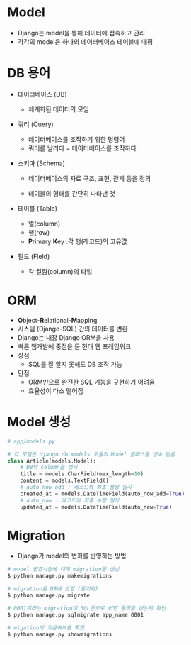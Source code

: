 # Model

- Django는 model을 통해 데이터에 접속하고 관리
- 각각의 model은 하나의 데이터베이스 테이블에 매핑



# DB 용어

- 데이터베이스 (DB)

  - 체계화된 데이터의 모임

- 쿼리 (Query)

  - 데이터베이스를 조작하기 위한 명령어
  - 쿼리를 날리다 = 데이터베이스를 조작하다

- 스키마 (Schema)

  - 데이터베이스의 자료 구조, 표현, 관계 등을 정의

  - 테이블의 형태를 간단히 나타낸 것

- 테이블 (Table)

  - 열(column)
  - 행(row)
  - **P**rimary **K**ey :각 행(레코드)의 고유값

- 필드 (Field)

  - 각 컬럼(column)의 타입



# ORM

- **O**bject-**R**elational-**M**apping
- 시스템 (Django-SQL) 간의 데이터를 변환
- Django는 내장 Django ORM을 사용
- 빠른 웹개발에 중점을 둔 현대 웹 프레임워크
- 장점
  - SQL를 잘 알지 못해도 DB 조작 가능
- 단점
  - ORM만으로 완전한 SQL 기능을 구현하기 어려움
  - 효율성이 다소 떨어짐



# Model 생성

```python
# app/models.py

# 각 모델은 django.db.models 모듈의 Model 클래스를 상속 받음
class Article(models.Model):
    # DB의 column을 정의
    title = models.CharField(max_length=10)
    content = models.TextField()
    # auto_now_add : 레코드의 최초 생성 일자
    created_at = models.DateTimeField(auto_now_add=True)
    # auto_now : 레코드의 최종 수정 일자
    updated_at = models.DateTimeField(auto_now=True)
```



# Migration

- Django가 model의 변화를 반영하는 방법

```bash
# model 변경사항에 대해 migration을 생성
$ python manage.py makemigrations

# migration을 DB에 반영 (동기화)
$ python manage.py migrate

# 0001이라는 migration이 SQL문으로 어떤 동작을 하는지 확인
$ python manage.py sqlmigrate app_name 0001

# migation의 적용여부를 확인
$ python manage.py showmigrations
```

